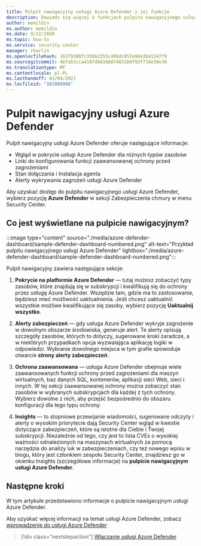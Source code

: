 ```yaml
---
title: Pulpit nawigacyjny usługi Azure Defender i jej funkcje
description: Dowiedz się więcej o funkcjach pulpitu nawigacyjnego usługi Azure Defender.
author: memildin
ms.author: memildin
ms.date: 9/22/2020
ms.topic: how-to
ms.service: security-center
manager: rkarlin
ms.openlocfilehash: 16379380fc35bb2355c496dc857e9de3b41347f9
ms.sourcegitcommit: 4b7a53cca4197db8166874831b9f93f716e38e30
ms.translationtype: MT
ms.contentlocale: pl-PL
ms.lasthandoff: 03/04/2021
ms.locfileid: "102096908"
---
```

# <a name="the-azure-defender-dashboard"></a>Pulpit nawigacyjny usługi Azure Defender

Pulpit nawigacyjny usługi Azure Defender oferuje następujące informacje:

- Wgląd w pokrycie usługi Azure Defender dla różnych typów zasobów
- Linki do konfigurowania funkcji zaawansowanej ochrony przed zagrożeniami
- Stan dołączania i Instalacja agenta
- Alerty wykrywania zagrożeń usługi Azure Defender 

Aby uzyskać dostęp do pulpitu nawigacyjnego usługi Azure Defender, wybierz pozycję **Azure Defender** w sekcji Zabezpieczenia chmury w menu Security Center.

## <a name="whats-shown-on-the-dashboard"></a>Co jest wyświetlane na pulpicie nawigacyjnym?

:::image type="content" source="./media/azure-defender-dashboard/sample-defender-dashboard-numbered.png" alt-text="Przykład pulpitu nawigacyjnego usługi Azure Defender" lightbox="./media/azure-defender-dashboard/sample-defender-dashboard-numbered.png":::

Pulpit nawigacyjny zawiera następujące sekcje:

1. **Pokrycie na platformie Azure Defender** — tutaj możesz zobaczyć typy zasobów, które znajdują się w subskrypcji i kwalifikują się do ochrony przez usługę Azure Defender. Wszędzie tam, gdzie ma to zastosowanie, będziesz mieć możliwość uaktualnienia. Jeśli chcesz uaktualnić wszystkie możliwe kwalifikujące się zasoby, wybierz pozycję **Uaktualnij wszystko**.

2. **Alerty zabezpieczeń** — gdy usługa Azure Defender wykryje zagrożenie w dowolnym obszarze środowiska, generuje alert. Te alerty opisują szczegóły zasobów, których to dotyczy, sugerowane kroki zaradcze, a w niektórych przypadkach opcja wyzwalająca aplikację logiki w odpowiedzi. Wybranie dowolnego miejsca w tym grafie spowoduje otwarcie **strony alerty zabezpieczeń**.

3. **Ochrona zaawansowana** — usługa Azure Defender obejmuje wiele zaawansowanych funkcji ochrony przed zagrożeniami dla maszyn wirtualnych, baz danych SQL, kontenerów, aplikacji sieci Web, sieci i innych. W tej sekcji zaawansowanej ochrony można zobaczyć stan zasobów w wybranych subskrypcjach dla każdej z tych ochrony. Wybierz dowolne z nich, aby przejść bezpośrednio do obszaru konfiguracji dla tego typu ochrony.

4. **Insights** — to stopniowe przewijanie wiadomości, sugerowane odczyty i alerty o wysokim priorytecie dają Security Center wgląd w kwestie dotyczące zabezpieczeń, które są istotne dla Ciebie i Twojej subskrypcji. Niezależnie od tego, czy jest to lista CVEs o wysokiej ważności odnalezionych na maszynach wirtualnych za pomocą narzędzia do analizy luk w zabezpieczeniach, czy też nowego wpisu w blogu, który jest członkiem zespołu Security Center, znajdziesz go w okienku Insights (szczegółowe informacje) na **pulpicie nawigacyjnym usługi Azure Defender**.




## <a name="next-steps"></a>Następne kroki

W tym artykule przedstawiono informacje o pulpicie nawigacyjnym usługi Azure Defender. 

Aby uzyskać więcej informacji na temat usługi Azure Defender, zobacz [wprowadzenie do usługi Azure Defender](azure-defender.md)

> [!div class="nextstepaction"]
> [Włączanie usługi Azure Defender](enable-azure-defender.md)